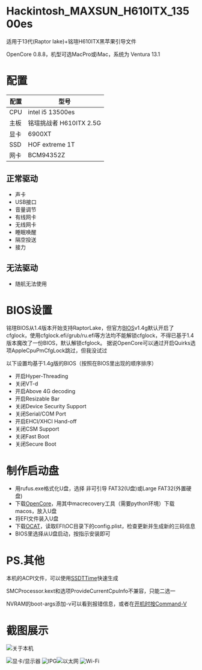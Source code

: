 # Hackintosh_MAXSUN_H610ITX_13500es
适用于13代(Raptor lake)+铭瑄H610ITX黑苹果引导文件

OpenCore 0.8.8，机型可选MacPro或iMac，系统为 Ventura 13.1

# 配置

| 配置        | 型号                   |
|-----------|----------------------|
| CPU       | intel i5 13500es       |
| 主板        | 铭瑄挑战者 H610ITX  2.5G      |
| 显卡        | 6900XT              |
| SSD       | HOF extreme 1T          |
| 网卡    | BCM94352Z          |

## 正常驱动
* 声卡
* USB接口
* 音量调节
* 有线网卡
* 无线网卡
* 睡眠唤醒
* 隔空投送
* 接力

## 无法驱动
* 随航无法使用


# BIOS设置
铭瑄BIOS从1.4版本开始支持RaptorLake，但官方[BIOS](http://www.maxsun.com.cn/2022/0512/5728.html)v1.4g默认开启了cfglock，使用cfglock.efi/grub/ru.efi等方法均不能解锁cfglock，不得已基于1.4版本魔改了一份BIOS，默认解锁cfglock。
据说OpenCore可以通过开启Quirks选项AppleCpuPmCfgLock跳过，但我没试过

以下设置均基于1.4g版的BIOS（按照在BIOS里出现的顺序排序）
* 开启Hyper-Threading
* 关闭VT-d
* 开启Above 4G decoding
* 开启Resizable Bar
* 关闭Device Security Support
* 关闭Serial/COM Port
* 开启EHCI/XHCI Hand-off
* 关闭CSM Support
* 关闭Fast Boot
* 关闭Secure Boot

# 制作启动盘
* 用rufus.exe格式化U盘，选择 非可引导 FAT32(U盘)或Large FAT32(外置硬盘)
* 下载[OpenCore](https://github.com/acidanthera/OpenCorePkg)，用其中macrecovery工具（需要python环境）下载macos，放入U盘
* 将EFI文件装入U盘
* 下载[OCAT](https://github.com/ic005k/OCAuxiliaryTools/releases)，读取EFI\OC目录下的config.plist，检查更新并生成新的三码信息
* BIOS里选择从U盘启动，按指示安装即可

# PS.其他
本机的ACPI文件，可以使用[SSDTTime](https://github.com/corpnewt/SSDTTime)快速生成

SMCProcessor.kext和选项ProvideCurrentCpuInfo不兼容，只能二选一

NVRAM的boot-args添加-v可以看到报错信息，或者在[开机时按Command-V](https://support.apple.com/zh-cn/HT201255)

# 截图展示

![关于本机](PICS/01.png)

![显卡/显示器](PICS/02.png)
![IPG](PICS/03.png)![以太网](PICS/04.png)
![Wi-Fi](PICS/05.png)


